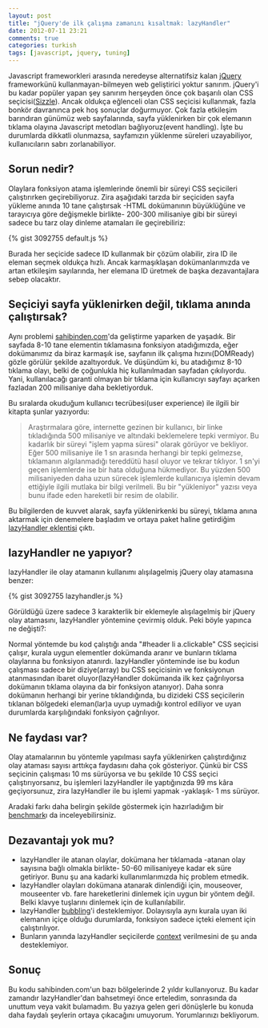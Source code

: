 ```yaml
---
layout: post
title: "jQuery'de ilk çalışma zamanını kısaltmak: lazyHandler"
date: 2012-07-11 23:21
comments: true
categories: turkish
tags: [javascript, jquery, tuning]
---
```


Javascript frameworkleri arasında neredeyse alternatifsiz kalan [jQuery](http://jquery.com) frameworkünü kullanmayan-bilmeyen web geliştirici yoktur sanırım. jQuery'i bu kadar popüler yapan şey sanırım herşeyden önce çok başarılı olan CSS seçicisi([Sizzle](http://sizzlejs.com/)). Ancak oldukça eğlenceli olan CSS seçicisi kullanmak, fazla bonkör davranınca pek hoş sonuçlar doğurmuyor. Çok fazla etkileşim barındıran günümüz web sayfalarında, sayfa yüklenirken bir çok elemanın tıklama olayına Javascript metodları bağlıyoruz(event handling). İşte bu durumlarda dikkatli olunmazsa, sayfamızın yüklenme süreleri uzayabiliyor, kullanıcıların sabrı zorlanabiliyor.

## Sorun nedir?

Olaylara fonksiyon atama işlemlerinde önemli bir süreyi CSS seçicileri çalıştırırken geçirebiliyoruz. Zira aşağıdaki tarzda bir seçiciden sayfa yükleme anında 10 tane çalıştırsak -HTML dokümanının büyüklüğüne ve tarayıcıya göre değişmekle birlikte- 200-300 milisaniye gibi bir süreyi sadece bu tarz olay dinleme atamaları ile geçirebiliriz:

{% gist 3092755 default.js %}

Burada her seçicide sadece ID kullanmak bir çözüm olabilir, zira ID ile eleman seçmek oldukça hızlı. Ancak karmaşıklaşan dokümanlarımızda ve artan etkileşim sayılarında, her elemana ID üretmek de başka dezavantajlara sebep olacaktır.

<!--more-->

## Seçiciyi sayfa yüklenirken değil, tıklama anında çalıştırsak?

Aynı problemi [sahibinden.com](http://www.sahibinden.com)'da geliştirme yaparken de yaşadık. Bir sayfada 8-10 tane elementin tıklamasına fonksiyon atadığımızda, eğer dokümanımız da biraz karmaşık ise, sayfanın ilk çalışma hızını(DOMReady) gözle görülür şekilde azaltıyorduk. Ve düşündüm ki, bu atadığımız 8-10 tıklama olayı, belki de çoğunlukla hiç kullanılmadan sayfadan çıkılıyordu. Yani, kullanılacağı garanti olmayan bir tıklama için kullanıcıyı sayfayı açarken fazladan 200 milisaniye daha bekletiyorduk.

Bu sıralarda okuduğum kullanıcı tecrübesi(user experience) ile ilgili bir kitapta şunlar yazıyordu:

> Araştırmalara göre, internette gezinen bir kullanıcı, bir linke tıkladığında 500 milisaniye ve altındaki beklemelere tepki vermiyor. Bu kadarlık bir süreyi "işlem yapma süresi" olarak görüyor ve bekliyor. Eğer 500 milisaniye ile 1 sn arasında herhangi bir tepki gelmezse, tıklamanın algılanmadığı tereddütü hasıl oluyor ve tekrar tıklıyor. 1 sn'yi geçen işlemlerde ise bir hata olduğuna hükmediyor. Bu yüzden 500 milisaniyeden daha uzun sürecek işlemlerde kullanıcıya işlemin devam ettiğiyle ilgili mutlaka bir bilgi verilmeli. Bu bir "yükleniyor" yazısı veya bunu ifade eden hareketli bir resim de olabilir.

Bu bilgilerden de kuvvet alarak, sayfa yüklenirkenki bu süreyi, tıklama anına aktarmak için denemelere başladım ve ortaya paket haline getirdiğim [lazyHandler eklentisi](https://github.com/muratcorlu/lazyHandler) çıktı.

## lazyHandler ne yapıyor?

lazyHandler ile olay atamanın kullanımı alışılagelmiş jQuery olay atamasına benzer:

{% gist 3092755 lazyhandler.js %}

Görüldüğü üzere sadece 3 karakterlik bir eklemeyle alışılagelmiş bir jQuery olay atamasını, lazyHandler yöntemine çevirmiş olduk. Peki böyle yapınca ne değişti?:

Normal yöntemde bu kod çalıştığı anda "#header li a.clickable" CSS seçicisi çalışır, kurala uygun elementler dokümanda aranır ve bunların tıklama olaylarına bu fonksiyon atanırdı. lazyHandler yönteminde ise bu kodun çalışması sadece bir diziye(array) bu CSS seçicisinin ve fonksiyonun atanmasından ibaret oluyor(lazyHandler dokümanda ilk kez çağrılıyorsa dokümanın tıklama olayına da bir fonksiyon atanıyor). Daha sonra dokümanın herhangi bir yerine tıklandığında, bu dizideki CSS seçicilerin tıklanan bölgedeki eleman(lar)a uyup uymadığı kontrol ediliyor ve uyan durumlarda karşılığındaki fonksiyon çağrılıyor.

## Ne faydası var?

Olay atamalarının bu yöntemle yapılması sayfa yüklenirken çalıştırdığınız olay ataması sayısı arttıkça faydasını daha çok gösteriyor. Çünkü bir CSS seçicinin çalışması 10 ms sürüyorsa ve bu şekilde 10 CSS seçici çalıştırıyorsanız, bu işlemleri lazyHandler ile yaptığınızda 99 ms kâra geçiyorsunuz, zira lazyHandler ile bu işlemi yapmak -yaklaşık- 1 ms sürüyor.

Aradaki farkı daha belirgin şekilde göstermek için hazırladığım bir [benchmark](http://jsperf.com/jquery-lazyhandler-performance-comparison)ı da inceleyebilirsiniz.

## Dezavantajı yok mu?

* lazyHandler ile atanan olaylar, dokümana her tıklamada -atanan olay sayısına bağlı olmakla birlikte- 50-60 milisaniyeye kadar ek süre getiriyor. Bunu şu ana kadarki kullanımlarımızda hiç problem etmedik.
* lazyHandler olayları dokümana atanarak dinlendiği için, mouseover, mouseenter vb. fare hareketlerini dinlemek için uygun bir yöntem değil. Belki klavye tuşlarını dinlemek için de kullanılabilir.
* lazyHandler [bubbling](http://www.quirksmode.org/js/events_order.html)'i desteklemiyor. Dolayısıyla aynı kurala uyan iki elemanın içiçe olduğu durumlarda, fonksiyon sadece içteki element için çalıştırılıyor.
* Bunların yanında lazyHandler seçicilerde [context](http://api.jquery.com/jQuery/#selector-context) verilmesini de şu anda desteklemiyor.

## Sonuç

Bu kodu sahibinden.com'un bazı bölgelerinde 2 yıldır kullanıyoruz. Bu kadar zamandır lazyHandler'dan bahsetmeyi önce erteledim, sonrasında da unuttum veya vakit bulamadım. Bu yazıya gelen geri dönüşlerle bu konuda daha faydalı şeylerin ortaya çıkacağını umuyorum. Yorumlarınızı bekliyorum.